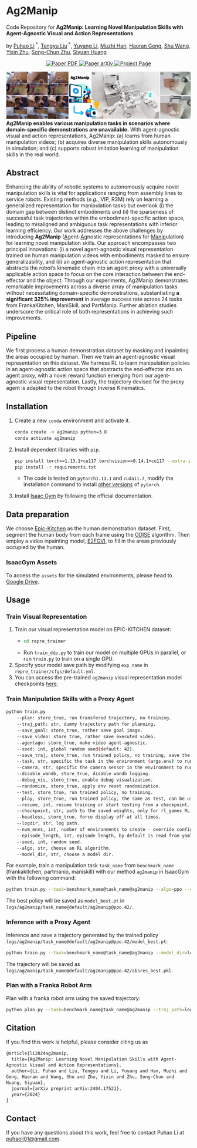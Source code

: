 # Ag2Manip
Code Repository for **Ag2Manip: Learning Novel Manipulation Skills with Agent-Agnostic Visual and Action Representations**

by [Puhao Li](https://xiaoyao-li.github.io/)<sup> *</sup>, [Tengyu Liu](http://tengyu.ai/)<sup> *</sup>, [Yuyang Li](https://blog.aidenli.net/), [Muzhi Han](https://sites.google.com/view/muzhihan/home), [Haoran Geng](https://geng-haoran.github.io/), [Shu Wang](https://github.com/AssassinWS), [Yixin Zhu](https://yzhu.io/), [Song-Chun Zhu](https://zhusongchun.net/), [Siyuan Huang](https://siyuanhuang.com/)

<p align="center">
    <a href='https://xiaoyao-li.github.io/research/ag2manip/pdf/ag2manip_compressed.pdf'>
      <img src='https://img.shields.io/badge/Paper-PDF-red?style=plastic&logo=adobeacrobatreader&logoColor=red' alt='Paper PDF'>
    </a>
    <a href='https://arxiv.org/abs/2404.17521'>
      <img src='https://img.shields.io/badge/Paper-arXiv-green?style=plastic&logo=arXiv&logoColor=green' alt='Paper arXiv'>
    </a>
    <a href='https://xiaoyao-li.github.io/research/ag2manip/'>
      <img src='https://img.shields.io/badge/Project-Page-blue?style=plastic&logo=Google%20chrome&logoColor=blue' alt='Project Page'>
    </a>
</p>

![Teaser](./assets/readme/teaser.png)
**Ag2Manip enables various manipulation tasks in scenarios where domain-specific demonstrations are unavailable.** With agent-agnostic visual and action representations, Ag2Manip: (a) learns from human manipulation videos; (b) acquires diverse manipulation skills autonomously in simulation; and (c) supports robust imitation learning of manipulation skills in the real world.

## Abstract
Enhancing the ability of robotic systems to autonomously acquire novel manipulation skills is vital for applications ranging from assembly lines to service robots. Existing methods (*e.g.*, VIP, R3M) rely on learning a generalized representation for manipulation tasks but overlook (i) the domain gap between distinct embodiments and (ii) the sparseness of successful task trajectories within the embodiment-specific action space, leading to misaligned and ambiguous task representations with inferior learning efficiency. Our work addresses the above challenges by introducing **Ag2Manip** (<ins>Ag</ins>ent-<ins>Ag</ins>nostic representations for <ins>Manip</ins>ulation) for learning novel manipulation skills. Our approach encompasses two principal innovations: (i) a novel agent-agnostic visual representation trained on human manipulation videos with embodiments masked to ensure generalizability, and (ii) an agent-agnostic action representation that abstracts the robot’s kinematic chain into an agent proxy with a universally applicable action space to focus on the core interaction between the end-effector and the object. Through our experiments, Ag2Manip demonstrates remarkable improvements across a diverse array of manipulation tasks without necessitating domain-specific demonstrations, substantiating **a significant 325% improvement** in average success rate across 24 tasks from FrankaKitchen, ManiSkill, and PartManip. Further ablation studies underscore the critical role of both representations in achieving such improvements.


## Pipeline
We first process a human demonstration dataset by masking and inpainting the areas occupied by human. Then we train an agent-agnostic visual representation on this dataset. We harness RL to learn manipulation policies in an agent-agnostic action space that abstracts the end-effector into an agent proxy, with a novel reward function emerging from our agent-agnostic visual representation. Lastly, the trajectory devised for the proxy agent is adapted to the robot through Inverse Kinematics.

## Installation
1. Create a new `conda` environment and activate it.
    ```bash
    conda create -n ag2manip python=3.8
    conda activate ag2manip
    ```

2. Install dependent libraries with `pip`.
    ```bash
    pip install torch==1.13.1+cu117 torchvision==0.14.1+cu117 --extra-index-url https://download.pytorch.org/whl/cu117
    pip install -r requirements.txt
    ```
    - The code is tested on `pytorch1.13.1` and `cuda11.7`, modify the installation command to install [other versions](https://pytorch.org/get-started/previous-versions/) of `pytorch`.

3. Install [Isaac Gym](https://developer.nvidia.com/isaac-gym) by following the official documentation.

## Data preparation
We choose [Epic-Kitchen](https://epic-kitchens.github.io/2024) as the human demonstration dataset. First, segment the human body from each frame using the [ODISE](https://github.com/NVlabs/ODISE) algorithm. Then employ a video inpainting model, [E2FGVI](https://github.com/MCG-NKU/E2FGVI), to fill in the areas previously occupied by the human.

###  IsaacGym Assets
To access the `assets` for the simulated environments, please head to [Google Drive](https://drive.google.com/drive/folders/1UTjoDfYpgClHg2e1vo6KHC4EPcjC7CIo?usp=drive_link).

## Usage
### Train Visual Representation
1. Train our visual representation model on EPIC-KITCHEN dataset:
   - ``` bash
     cd repre_trainer
   - Run `train_ddp.py` to train our model on multiple GPUs in parallel, or run `train.py` to train on a single GPU.
2. Specify your model save path by modifying `exp_name` in `repre_trainer/cfgs/default.yml`.
3. You can access the pre-trained `ag2manip` visual representation model checkpoints [here](https://drive.google.com/drive/folders/1UTjoDfYpgClHg2e1vo6KHC4EPcjC7CIo?usp=drive_link).

### Train Manipulation Skills with a Proxy Agent
```bash
python train.py
    --plan: store_true, run transfered trajectory, no training.
    --traj_path: str, dummy trajectory path for planning.
    --save_goal: store_true, rather save goal image.
    --save_video: store_true, rather save executed video.
    --agentago: store_true, make video agent-agnostic.
    --seed: int, global random seed(default: 42).
    --save_traj, store_true, run trained policy, no training, save the test result.
    --task, str, specific the task in the environment (args.env) to run.
    --camera, str, specific the camera sensor in the environment to run.
    --disable_wandb, store_true, disable wandb logging.
    --debug_vis, store_true, enable debug visualization.
    --randomize, store_true, apply env reset randomization.
    --test, store_true, run trained policy, no training.
    --play, store_true, run trained policy, the same as test, can be used only by rl_games RL library.
    --resume, int, resume training or start testing from a checkpoint.
    --checkpoint, str, path to the saved weights, only for rl_games RL library.
    --headless, store_true, force display off at all times.
    --logdir, str, log path.
    --num_envs, int, number of environments to create - override config file.
    --episode_length, int, episode length, by default is read from yaml config.
    --seed, int, random seed.
    --algo, str, choose an RL algorithm.
    --model_dir, str, choose a model dir.
```

For example, train a manipulation task `task_name` from `benchmark_name` (frankakitchen, partmanip, maniskill) with our method `ag2manip` in IsaacGym with the following command:
```bash
python train.py --task=benchmark_name@task_name@ag2manip --algo=ppo --seed=42 --cfg_train=cfgs/algo/ppo/manipulation.yaml --disable_wandb --camera=default
```
The best policy will be saved as `model_best.pt` in `logs/ag2manip/task_name@default/ag2manip@ppo.42/`.
   
### Inference with a Proxy Agent
Inference and save a trajectory generated by the trained policy `logs/ag2manip/task_name@default/ag2manip@ppo.42/model_best.pt`:
```bash
python train.py --task=benchmark_name@task_name@ag2manip --model_dir=logs/ag2manip/task_name@default/ag2manip@ppo.42/model_best.pt --test --save_traj --algo=ppo --cfg_train=cfgs/algo/ppo/manipulation.yaml --camera=default --seed=0 --disable_wandb
```
The trajectory will be saved as `logs/ag2manip/task_name@default/ag2manip@ppo.42/absres_best.pkl`.

### Plan with a Franka Robot Arm
Plan with a franka robot arm using the saved trajectory:
```bash
python plan.py --task=benchmark_name@task_name@ag2manip --traj_path=logs/ag2manip/task_name@default/ag2manip@ppo.42/absres_best.pkl --pipeline=cpu --algo=ppo --cfg_train=cfgs/algo/ppo/manipulation.yaml --disable_wandb --camera=default
```

## Citation
If you find this work is helpful, please consider citing us as
```
@article{li2024ag2manip,
  title={Ag2Manip: Learning Novel Manipulation Skills with Agent-Agnostic Visual and Action Representations},
  author={Li, Puhao and Liu, Tengyu and Li, Yuyang and Han, Muzhi and Geng, Haoran and Wang, Shu and Zhu, Yixin and Zhu, Song-Chun and Huang, Siyuan},
  journal={arXiv preprint arXiv:2404.17521},
  year={2024}
}
```


## Contact
If you have any questions about this work, feel free to contact Puhao Li at puhaoli01@gmail.com.
